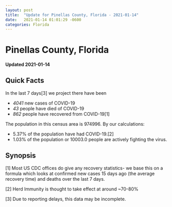 ```yaml
---
layout: post
title:  "Update for Pinellas County, Florida - 2021-01-14"
date:   2021-01-14 01:01:29 -0600
categories: Florida
---
```


# Pinellas County, Florida
#### Updated 2021-01-14

## Quick Facts

In the last 7 days[3] we project there have been
- *4041* new cases of COVID-19
- *43* people have died of COVID-19
- *862* people have recovered from COVID-19[1]

The population in this census area is 974996. By our calculations:
- 5.37% of the population have had COVID-19.[2]
- 1.03% of the population or 10003.0 people are actively fighting the virus.

## Synopsis




[1] Most US CDC offices do give any recovery statistics- we base this on a formula which looks at confirmed new cases
15 days ago (the average recovery time) and deaths over the last 7 days.

[2] Herd Immunity is thought to take effect at around ~70-80%

[3] Due to reporting delays, this data may be incomplete.
 
    